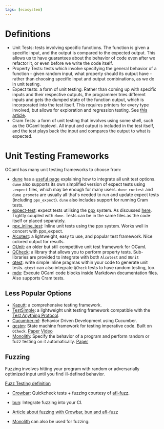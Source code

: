 ```yaml
---
tags: [ecosystem]
---
```


# Definitions
* Unit Tests: tests involving specific functions.
The function is given a specific input, and the output is compared to the expected output.
This allows us to have guarantees about the behavior of code even after we refactor it,
or even before we write the code itself.
* Property Tests: tests which involve specifying the general behavior of a function -
given random input, what property should its output have -
rather than choosing specific input and output combinations, as we do in unit testing.
* Expect tests: a form of unit testing.
Rather than coming up with specific inputs and their respective outputs,
the programmer tries different inputs and gets the dumped state of the function output,
which is incorporated into the test itself.
This requires printers for every type involved,
but allows for exploration and regression testing.
See [this article](https://blog.janestreet.com/the-joy-of-expect-tests/).
* Cram Tests: a form of unit testing that involves using some shell,
such as the OCaml toplevel.
All input and output is included in the test itself,
and the test plays back the input and compares the output to what is expected.

# Unit Testing Frameworks

OCaml has many unit testing frameworks to choose from:

* [dune](build_systems.md#dune)
has a [useful page](https://dune.readthedocs.io/en/stable/tests.html)
explaining how to integrate all unit test options.
`dune` also supports its own simplified version of expect tests using `.expect` files,
which may be enough for many users.
`dune runtest` and `dune promote` are usually all that's needed to run and update expect tests (including `ppx_expect`).
`dune` also includes support for running Cram tests.
* [expect-test](https://github.com/janestreet/ppx_expect):
expect tests utilising the [ppx](ppx.md) system.
As discussed [here](https://blog.janestreet.com/the-joy-of-expect-tests/).
Tightly coupled with `dune`.
Tests can be in the same files as the code itself or placed separately.
* [ppx_inline_test](https://github.com/janestreet/ppx_inline_test):
Inline unit tests using the ppx system. Works well in concert with ppx_expect.
* [Alcotest](https://github.com/mirage/alcotest):
a lightweight, easy to use, and popular test framework.
Nice colored output for results.
* [OUnit](https://github.com/gildor478/ounit):
an older but still competitive unit test framework for OCaml.
* [QCheck](https://github.com/c-cube/qcheck):
a library that allows you to perform property tests.
Sub-libraries are provided to integrate with both `Alcotest` and `OUnit`
* [qtest](https://github.com/vincent-hugot/qtest):
write simple inline pragmas within your code to generate unit tests.
`qtest` can also integrate `QCheck` tests to have random testing, too.
* [mdx](https://github.com/realworldocaml/mdx):
Execute OCaml code blocks inside Markdown documentation files.
Also supports Cram tests.

## Less Popular Options
* [Kaputt](http://kaputt.x9c.fr): a comprehensive testing framework.
* [TestSimple](https://github.com/hcarty/ocaml-testsimple):
a lightweight unit testing framework
compatible with the [Test Anything Protocol](https://testanything.org/).
* [Cucumber.ml](https://github.com/cucumber/cucumber.ml):
Behavior Driven Development using Cucumber.
* [qcstm](https://github.com/jmid/qcstm):
State machine framework for testing imperative code.
Built on `QCheck`.
[Paper](https://icfp20.sigplan.org/details/ocaml-2020-papers/2/A-Simple-State-Machine-Framework-for-Property-Based-Testing-in-OCaml)
[Video](https://www.youtube.com/watch?v=uuL9RYuaZV4)
* [Monolith](https://gitlab.inria.fr/fpottier/monolith):
Specify the behavior of a program and perform random or fuzz testing on it automatically.
[Paper](http://cambium.inria.fr/~fpottier/publis/pottier-monolith-2021.pdf)

## Fuzzing

Fuzzing involves hitting your program with random or adversarially optimized input until you find ill-defined behavior.

[Fuzz Testing definition](https://en.wikipedia.org/wiki/Fuzzing#:~:text=Fuzzing%20or%20fuzz%20testing%20is,assertions%2C%20or%20potential%20memory%20leaks.)

* [Crowbar](https://github.com/stedolan/crowbar/):
Quickcheck tests + fuzzing courtesy of [afl-fuzz](http://lcamtuf.coredump.cx/afl/).
* [bun](https://github.com/yomimono/ocaml-bun/):
Integrate fuzzing into your CI.

* [Article about fuzzing with Crowbar, bun and afl-fuzz](https://tarides.com/blog/2019-09-04-an-introduction-to-fuzzing-ocaml-with-afl-crowbar-and-bun.html)
* [Monolith](https://gitlab.inria.fr/fpottier/monolith) can also be used for fuzzing.
